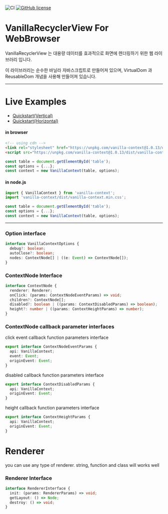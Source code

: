 ![CI](https://github.com/winetree94/VanillaRecyclerView/workflows/CI/badge.svg?branch=master)
[![GitHub license](https://img.shields.io/github/license/winetree94/VanillaRecyclerView.svg)](https://github.com/winetree94/VanillaRecyclerView/blob/master/LICENSE)

# VanillaRecyclerView For WebBrowser

VanillaRecyclerView 는 대용량 데이터를 효과적으로 화면에 렌더링하기 위한 웹 라이브러리 입니다.

이 라이브러리는 순수한 바닐라 자바스크립트로 만들어져 있으며, VirtualDom 과 ReusableDom 개념을 사용해 만들어져 있습니다.


---

# Live Examples

- [Quickstart(Vertical)](https://stackblitz.com/edit/vanilla-recycler-view-quickstart?file=index.js)
- [Quickstart(Horizontal)](https://stackblitz.com/edit/vanilla-recycler-view-quickstart?file=index.js)

#### in browser

```html
<!-- using cdn -->
<link rel="stylesheet" href="https://unpkg.com/vanilla-context@1.0.13/dist/vanilla-context.min.css">
<script src="https://unpkg.com/vanilla-context@1.0.13/dist/vanilla-context.min.js"></script>
```

```javascript
const table = document.getElementById('table');
const options = {...};
const context = new VanillaContext(table, options);
```

#### in node.js

```typescript
import { VanillaContext } from 'vanilla-context';
import 'vanilla-context/dist/vanilla-context.min.css';

const table = document.getElementById('table');
const options = {...};
const context = new VanillaContext(table, options);
```

---

### Option interface

```typescript
interface VanillaContextOptions {
  debug?: boolean;
  autoClose?: boolean;
  nodes: ContextNode[] | ((e: Event) => ContextNode[]);
}
```

### ContextNode Interface

```typescript
interface ContextNode {
  renderer: Renderer;
  onClick: (params: ContextNodeEventParams) => void;
  children?: ContextNode[];
  disabled?: boolean | ((params: ContextDisabledParams) => boolean);
  height?: number | ((params: ContextHeightParams) => number);
}
```

### ContextNode callback parameter interfaces

click event callback function parameters interface
```typescript
export interface ContextNodeEventParams {
  api: VanillaContext;
  event: Event;
  originEvent: Event;
}
```

disabled callback function parameters interface
```typescript
export interface ContextDisabledParams {
  api: VanillaContext;
  originEvent: Event;
}
```

height callback function parameters interface
```typescript
export interface ContextHeightParams {
  api: VanillaContext;
  originEvent: Event;
}
```

# Renderer

you can use any type of renderer. string, function and class will works well

### Renderer Interface

```typescript
interface RendererInterface {
  init: (params: RendererParams) => void;
  getLayout: () => Node;
  destroy: () => void;
}
```